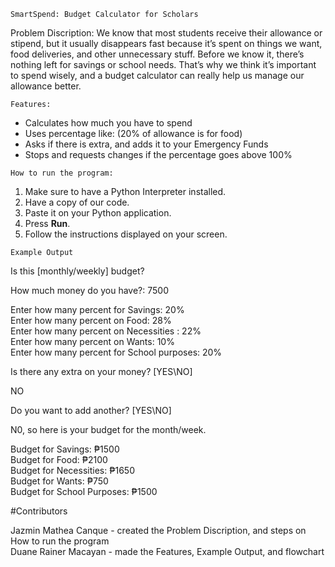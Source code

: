 ```SmartSpend: Budget Calculator for Scholars```

Problem Discription: We know that most students receive their allowance or stipend, but it usually disappears fast because it’s spent on things we want, food deliveries, and other unnecessary stuff. Before we know it, there’s nothing left for savings or school needs. That’s why we think it’s important to spend wisely, and a budget calculator can really help us manage our allowance better.

```Features:```
- Calculates how much you have to spend
- Uses percentage like: (20% of allowance is for food)
- Asks if there is extra, and adds it to your Emergency Funds
- Stops and requests changes if the percentage goes above 100%     

```How to run the program:```

1. Make sure to have a Python Interpreter installed.
2. Have a copy of our code.
3. Paste it on your Python application.
4. Press **Run**.
5. Follow the instructions displayed on your screen.  

```Example Output```

Is this [monthly/weekly] budget?

How much money do you have?: 7500

Enter how many percent for Savings: 20%  
Enter how many percent on Food: 28%  
Enter how many percent on Necessities : 22%  
Enter how many percent on Wants: 10%  
Enter how many percent for School purposes: 20%  

Is there any extra on your money? [YES\NO]  

NO

Do you want to add another? [YES\NO]

N0, so here is your budget for the month/week.

Budget for Savings: ₱1500   
Budget for Food: ₱2100    
Budget for Necessities: ₱1650   
Budget for Wants: ₱750   
Budget for School Purposes: ₱1500  

#Contributors

Jazmin Mathea Canque - created the Problem Discription, and steps on How to run the program  
Duane Rainer Macayan - made the Features, Example Output, and flowchart  

